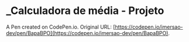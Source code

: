 # _Calculadora de média - Projeto

A Pen created on CodePen.io. Original URL: [https://codepen.io/imersao-dev/pen/BapaBPO](https://codepen.io/imersao-dev/pen/BapaBPO).

